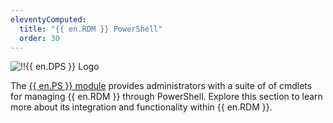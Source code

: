 ```yaml
---
eleventyComputed:
  title: "{{ en.RDM }} PowerShell"
  order: 30
---
```

![!!{{ en.DPS }} Logo](https://cdnweb.devolutions.net/images/projects/devolutions-powershell/logos/devolutions-powershell-color-shadow.svg)

The [{{ en.PS }} module](https://www.powershellgallery.com/packages/Devolutions.PowerShell/) provides administrators with a suite of of cmdlets for managing {{ en.RDM }} through PowerShell. Explore this section to learn more about its integration and functionality within {{ en.RDM }}.